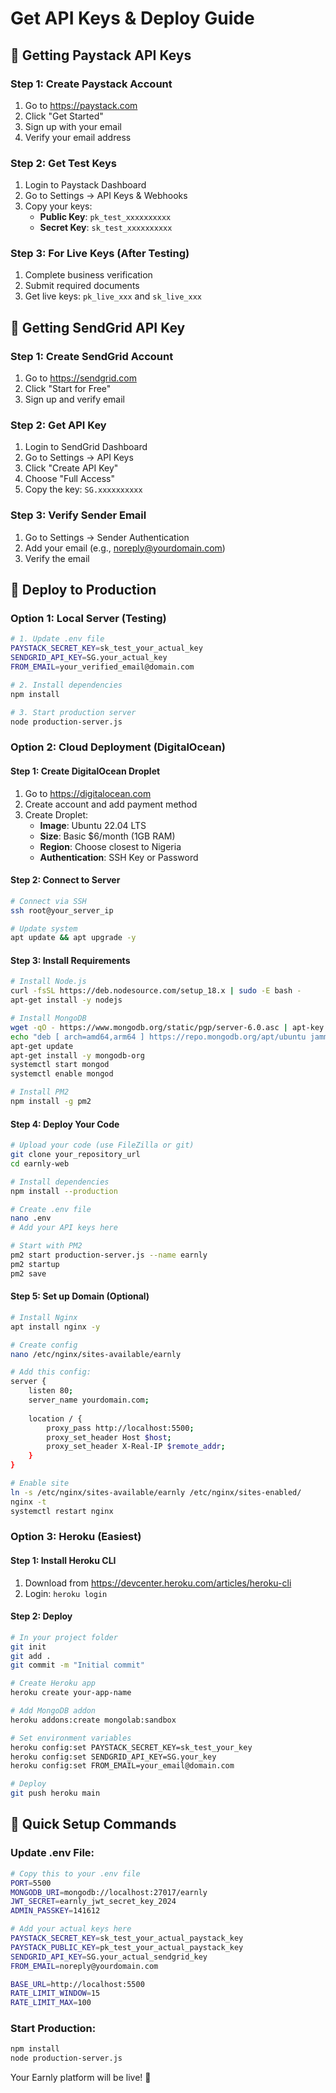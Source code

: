 # Get API Keys & Deploy Guide

## 🔑 Getting Paystack API Keys

### Step 1: Create Paystack Account
1. Go to https://paystack.com
2. Click "Get Started" 
3. Sign up with your email
4. Verify your email address

### Step 2: Get Test Keys
1. Login to Paystack Dashboard
2. Go to Settings → API Keys & Webhooks
3. Copy your keys:
   - **Public Key**: `pk_test_xxxxxxxxxx`
   - **Secret Key**: `sk_test_xxxxxxxxxx`

### Step 3: For Live Keys (After Testing)
1. Complete business verification
2. Submit required documents
3. Get live keys: `pk_live_xxx` and `sk_live_xxx`

## 📧 Getting SendGrid API Key

### Step 1: Create SendGrid Account
1. Go to https://sendgrid.com
2. Click "Start for Free"
3. Sign up and verify email

### Step 2: Get API Key
1. Login to SendGrid Dashboard
2. Go to Settings → API Keys
3. Click "Create API Key"
4. Choose "Full Access"
5. Copy the key: `SG.xxxxxxxxxx`

### Step 3: Verify Sender Email
1. Go to Settings → Sender Authentication
2. Add your email (e.g., noreply@yourdomain.com)
3. Verify the email

## 🚀 Deploy to Production

### Option 1: Local Server (Testing)
```bash
# 1. Update .env file
PAYSTACK_SECRET_KEY=sk_test_your_actual_key
SENDGRID_API_KEY=SG.your_actual_key
FROM_EMAIL=your_verified_email@domain.com

# 2. Install dependencies
npm install

# 3. Start production server
node production-server.js
```

### Option 2: Cloud Deployment (DigitalOcean)

#### Step 1: Create DigitalOcean Droplet
1. Go to https://digitalocean.com
2. Create account and add payment method
3. Create Droplet:
   - **Image**: Ubuntu 22.04 LTS
   - **Size**: Basic $6/month (1GB RAM)
   - **Region**: Choose closest to Nigeria
   - **Authentication**: SSH Key or Password

#### Step 2: Connect to Server
```bash
# Connect via SSH
ssh root@your_server_ip

# Update system
apt update && apt upgrade -y
```

#### Step 3: Install Requirements
```bash
# Install Node.js
curl -fsSL https://deb.nodesource.com/setup_18.x | sudo -E bash -
apt-get install -y nodejs

# Install MongoDB
wget -qO - https://www.mongodb.org/static/pgp/server-6.0.asc | apt-key add -
echo "deb [ arch=amd64,arm64 ] https://repo.mongodb.org/apt/ubuntu jammy/mongodb-org/6.0 multiverse" | tee /etc/apt/sources.list.d/mongodb-org-6.0.list
apt-get update
apt-get install -y mongodb-org
systemctl start mongod
systemctl enable mongod

# Install PM2
npm install -g pm2
```

#### Step 4: Deploy Your Code
```bash
# Upload your code (use FileZilla or git)
git clone your_repository_url
cd earnly-web

# Install dependencies
npm install --production

# Create .env file
nano .env
# Add your API keys here

# Start with PM2
pm2 start production-server.js --name earnly
pm2 startup
pm2 save
```

#### Step 5: Set up Domain (Optional)
```bash
# Install Nginx
apt install nginx -y

# Create config
nano /etc/nginx/sites-available/earnly

# Add this config:
server {
    listen 80;
    server_name yourdomain.com;
    
    location / {
        proxy_pass http://localhost:5500;
        proxy_set_header Host $host;
        proxy_set_header X-Real-IP $remote_addr;
    }
}

# Enable site
ln -s /etc/nginx/sites-available/earnly /etc/nginx/sites-enabled/
nginx -t
systemctl restart nginx
```

### Option 3: Heroku (Easiest)

#### Step 1: Install Heroku CLI
1. Download from https://devcenter.heroku.com/articles/heroku-cli
2. Login: `heroku login`

#### Step 2: Deploy
```bash
# In your project folder
git init
git add .
git commit -m "Initial commit"

# Create Heroku app
heroku create your-app-name

# Add MongoDB addon
heroku addons:create mongolab:sandbox

# Set environment variables
heroku config:set PAYSTACK_SECRET_KEY=sk_test_your_key
heroku config:set SENDGRID_API_KEY=SG.your_key
heroku config:set FROM_EMAIL=your_email@domain.com

# Deploy
git push heroku main
```

## 🔧 Quick Setup Commands

### Update .env File:
```bash
# Copy this to your .env file
PORT=5500
MONGODB_URI=mongodb://localhost:27017/earnly
JWT_SECRET=earnly_jwt_secret_key_2024
ADMIN_PASSKEY=141612

# Add your actual keys here
PAYSTACK_SECRET_KEY=sk_test_your_actual_paystack_key
PAYSTACK_PUBLIC_KEY=pk_test_your_actual_paystack_key
SENDGRID_API_KEY=SG.your_actual_sendgrid_key
FROM_EMAIL=noreply@yourdomain.com

BASE_URL=http://localhost:5500
RATE_LIMIT_WINDOW=15
RATE_LIMIT_MAX=100
```

### Start Production:
```bash
npm install
node production-server.js
```

Your Earnly platform will be live! 🎉